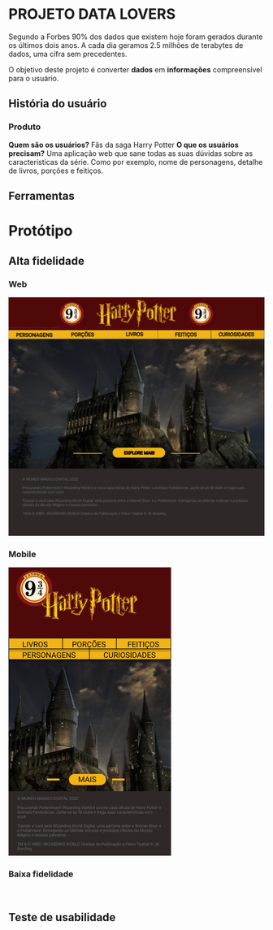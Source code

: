 # PROJETO DATA LOVERS

Segundo a Forbes 90% dos dados que existem hoje foram gerados durante os últimos dois anos. A cada dia geramos 2.5 milhões de terabytes de dados, uma cifra sem precedentes.

O objetivo deste projeto é converter **dados** em **informações** compreensível para o usuário.
## História do usuário
### Produto
**Quem são os usuários?**
Fãs da saga Harry Potter
**O que os usuários precisam?**
Uma aplicação web que sane todas as suas dúvidas sobre as caracteristicas da série. Como por exemplo, nome de personagens, detalhe de livros, porções e feitiços.
## Ferramentas

# Protótipo
## Alta fidelidade
### Web
![Prototipo alta](src/Prototipo%20de%20alta.png)

### Mobile
![mobile](src/proto%20mobile.png)
### Baixa fidelidade
![]()
## Teste de usabilidade
